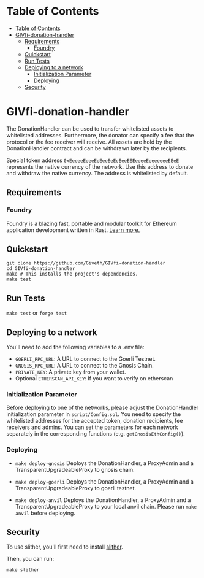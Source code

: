 # Table of Contents
- [Table of Contents](#table-of-contents)
- [GIVfi-donation-handler](#givfi-donation-handler)
  - [Requirements](#requirements)
    - [Foundry](#foundry)
  - [Quickstart](#quickstart)
  - [Run Tests](#run-tests)
  - [Deploying to a network](#deploying-to-a-network)
    - [Initialization Parameter](#initialization-parameter)
    - [Deploying](#deploying)
  - [Security](#security)

# GIVfi-donation-handler
The DonationHandler can be used to transfer whitelisted assets to whitelisted addresses. Furthermore, the donator can specify a fee that the protocol or the fee receiver will receive. All assets are hold by the DonationHandler contract and can be withdrawn later by the recipients.

Special token address `0xEeeeeEeeeEeEeeEeEeEeeEEEeeeeEeeeeeeeEEeE` represents the native currency of the network. Use this address to donate and withdraw the native currency. The address is whitelisted by default.

## Requirements
### Foundry
Foundry is a blazing fast, portable and modular toolkit for Ethereum application development written in Rust.
[Learn more.](https://github.com/foundry-rs/foundry)

## Quickstart
```
git clone https://github.com/Giveth/GIVfi-donation-handler
cd GIVfi-donation-handler
make # This installs the project's dependencies.
make test
```

## Run Tests
`make test`
or
`forge test`


## Deploying to a network

You'll need to add the following variables to a .env file:

- `GOERLI_RPC_URL`: A URL to connect to the Goerli Testnet.
- `GNOSIS_RPC_URL`: A URL to connect to the Gnosis Chain.
- `PRIVATE_KEY`: A private key from your wallet.
- Optional `ETHERSCAN_API_KEY`: If you want to verify on etherscan

### Initialization Parameter

Before deploying to one of the networks, please adjust the DonationHandler initialization parameter in `script/Config.sol`. You need to specify the whitelisted addresses for the accepted token, donation recipients, fee receivers and admins. You can set the parameters for each network separately in the corresponding functions (e.g. `getGnosisEthConfig()`).

### Deploying
- `make deploy-gnosis`
  Deploys the DonationHandler, a ProxyAdmin and a TransparentUpgradeableProxy to gnosis chain.

- `make deploy-goerli`
  Deploys the DonationHandler, a ProxyAdmin and a TransparentUpgradeableProxy to goerli testnet.

- `make deploy-anvil`
Deploys the DonationHandler, a ProxyAdmin and a TransparentUpgradeableProxy to your local anvil chain. Please run `make anvil` before deploying.

## Security
To use slither, you'll first need to install [slither](https://github.com/crytic/slither#how-to-install).

Then, you can run:

`make slither`